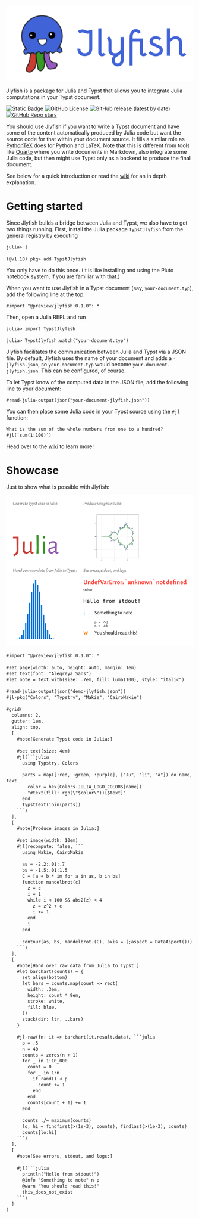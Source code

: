 ![logo](assets/logo.svg)

Jlyfish is a package for Julia and Typst that allows you to integrate Julia
computations in your Typst document.

[![Static Badge](https://img.shields.io/badge/docs-wiki-blue)](https://github.com/andreasKroepelin/TypstJlyfish.jl/wiki)
![GitHub License](https://img.shields.io/github/license/andreasKroepelin/TypstJlyfish.jl)
![GitHub release (latest by date)](https://img.shields.io/github/v/release/andreasKroepelin/TypstJlyfish.jl)
[![GitHub Repo stars](https://img.shields.io/github/stars/andreasKroepelin/TypstJlyfish.jl)](https://github.com/andreasKroepelin/TypstJlyfish.jl)

You should use Jlyfish if you want to write a Typst document and have some of
the content automatically produced by Julia code but want the source code for
that within your document source.
It fills a similar role as [PythonTeX](https://github.com/gpoore/pythontex)
does for Python and LaTeX.
Note that this is different from tools like [Quarto](https://quarto.org/) where
you write documents in Markdown, also integrate some Julia code, but then might
use Typst only as a backend to produce the final document.

See below for a quick introduction or read the
[wiki](https://github.com/andreasKroepelin/TypstJlyfish.jl/wiki) for an in depth
explanation.

# Getting started

Since Jlyfish builds a bridge between Julia and Typst, we also have to get two
things running.
First, install the Julia package `TypstJlyfish` from the general registry by
executing
```julia-repl
julia> ]

(@v1.10) pkg> add TypstJlyfish
```
You only have to do this once.
(It is like installing and using the Pluto notebook system, if you are familiar
with that.)

When you want to use Jlyfish in a Typst document (say, `your-document.typ`),
add the following line at the top:
```typ
#import "@preview/jlyfish:0.1.0": *
```
Then, open a Julia REPL and run
```julia-repl
julia> import TypstJlyfish

julia> TypstJlyfish.watch("your-document.typ")
```

Jlyfish facilitates the communication between Julia and Typst via a JSON file.
By default, Jlyfish uses the name of your document and adds a `-jlyfish.json`,
so `your-document.typ` would become `your-document-jlyfish.json`.
This can be configured, of course.

To let Typst know of the computed data in the JSON file, add the following line
to your document:
```typ
#read-julia-output(json("your-document-jlyfish.json"))
```

You can then place some Julia code in your Typst source using the `#jl`
function:
```typ
What is the sum of the whole numbers from one to a hundred? #jl(`sum(1:100)`)
```

Head over to the [wiki](https://github.com/andreasKroepelin/TypstJlyfish.jl/wiki)
to learn more!

# Showcase

Just to show what is possible with Jlyfish:

![demo](examples/demo.svg)

````typ
#import "@preview/jlyfish:0.1.0": *

#set page(width: auto, height: auto, margin: 1em)
#set text(font: "Alegreya Sans")
#let note = text.with(size: .7em, fill: luma(100), style: "italic")

#read-julia-output(json("demo-jlyfish.json"))
#jl-pkg("Colors", "Typstry", "Makie", "CairoMakie")

#grid(
  columns: 2,
  gutter: 1em,
  align: top,
  [
    #note[Generate Typst code in Julia:]

    #set text(size: 4em)
    #jl(```julia
      using Typstry, Colors

      parts = map([:red, :green, :purple], ["Ju", "li", "a"]) do name, text
        color = hex(Colors.JULIA_LOGO_COLORS[name])
        "#text(fill: rgb(\"$color\"))[$text]"
      end
      TypstText(join(parts))
    ```)
  ],
  [
    #note[Produce images in Julia:]

    #set image(width: 10em)
    #jl(recompute: false, ```
      using Makie, CairoMakie

      as = -2.2:.01:.7
      bs = -1.5:.01:1.5
      C = [a + b * im for a in as, b in bs]
      function mandelbrot(c)
        z = c
        i = 1
        while i < 100 && abs2(z) < 4
          z = z^2 + c
          i += 1
        end
        i
      end

      contour(as, bs, mandelbrot.(C), axis = (;aspect = DataAspect()))
    ```)
  ],
  [
    #note[Hand over raw data from Julia to Typst:]
    #let barchart(counts) = {
      set align(bottom)
      let bars = counts.map(count => rect(
        width: .3em,
        height: count * 9em,
        stroke: white,
        fill: blue,
      ))
      stack(dir: ltr, ..bars)
    }

    #jl-raw(fn: it => barchart(it.result.data), ```julia
      p = .5
      n = 40
      counts = zeros(n + 1)
      for _ in 1:10_000
        count = 0
        for _ in 1:n
          if rand() < p
            count += 1
          end
        end
        counts[count + 1] += 1
      end

      counts ./= maximum(counts)
      lo, hi = findfirst(>(1e-3), counts), findlast(>(1e-3), counts)
      counts[lo:hi]
    ```)
  ],
  [
    #note[See errors, stdout, and logs:]

    #jl(```julia
      println("Hello from stdout!")
      @info "Something to note" n p
      @warn "You should read this!"
      this_does_not_exist
    ```)
  ]
)
````
